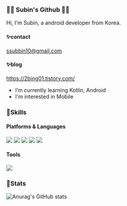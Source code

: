 ### 👩‍💻 Subin's Github 👩‍💻

Hi, I'm Subin, a android developer from Korea.
<!--
**sub101/sub101** is a ✨ _special_ ✨ repository because its `README.md` (this file) appears on your GitHub profile.

Here are some ideas to get you started:

- 🔭 I’m currently working on ...
- 🌱 I’m currently learning ...
- 👯 I’m looking to collaborate on ...
- 🤔 I’m looking for help with ...
- 💬 Ask me about ...
- 📫 How to reach me: ...
- 😄 Pronouns: ...
- ⚡ Fun fact: ...
-->
#### ✨contact 
ssubbin10@gmail.com  

#### ✨blog  
https://2bing01.tistory.com/  

- I’m currently learning Kotlin, Android
- I'm interested in Mobile

### 🌈Skills
#### Platforms & Languages
<img src="https://img.shields.io/badge/Android-3DDC84?style=plastic&logo=Android&logoColor=white"/> <img src="https://img.shields.io/badge/Eclipse IDE-2C2255?style=plastic&logo=Eclipse IDE&logoColor=white"/> <img src="https://img.shields.io/badge/Kotlin-7F52FF?style=plastic&logo=Kotlin&logoColor=white"/> <img src="https://img.shields.io/badge/Flutter-02569B?style=plastic&logo=Flutter&logoColor=white"/> <img src="https://img.shields.io/badge/Java-1E8CBE?style=plastic&logo=Java&logoColor=white"/>

#### Tools
<img src="https://img.shields.io/badge/Git-F05032?style=plastic&logo=Git&logoColor=white"/>


### 🎇Stats
![Anurag's GitHub stats](https://github-readme-stats.vercel.app/api?username=sub101&show_icons=true&theme=tokyonight)


